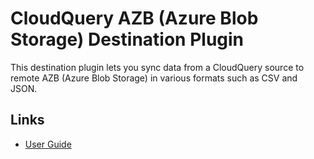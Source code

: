 # CloudQuery AZB (Azure Blob Storage) Destination Plugin

This destination plugin lets you sync data from a CloudQuery source to remote AZB (Azure Blob Storage) in various formats such as CSV and JSON.

## Links

- [User Guide](https://cloudquery.io/docs/plugins/destinations/azb/overview)